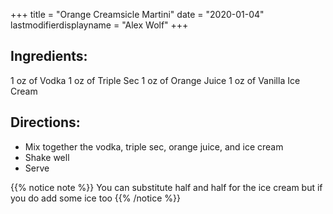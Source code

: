 +++
title = "Orange Creamsicle Martini"
date = "2020-01-04"
lastmodifierdisplayname = "Alex Wolf"
+++

## Ingredients: 
1 oz of Vodka
1 oz of Triple Sec
1 oz of Orange Juice
1 oz of Vanilla Ice Cream

## Directions:

* Mix together the vodka, triple sec, orange juice, and ice cream
* Shake well
* Serve

{{% notice note %}}
You can substitute half and half for the ice cream but if you do add some ice too
{{% /notice %}}
